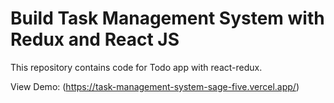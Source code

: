 # Build Task Management System with Redux and React JS

This repository contains code for Todo app with react-redux.

View Demo:
(https://task-management-system-sage-five.vercel.app/)

